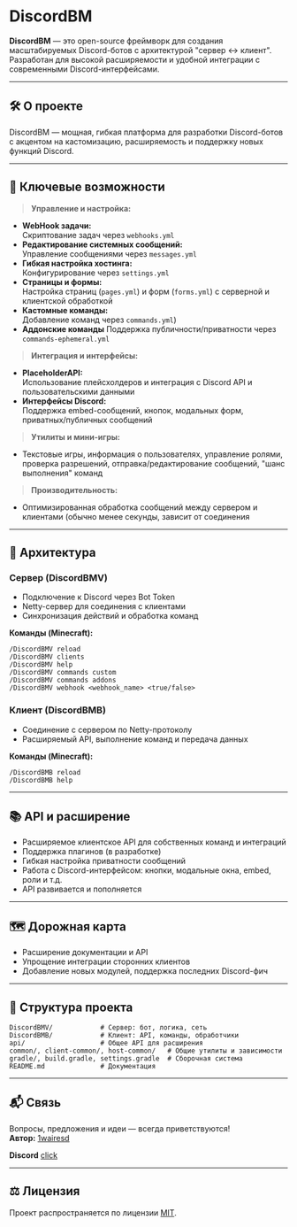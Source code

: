 # DiscordBM

**DiscordBM** — это open-source фреймворк для создания масштабируемых Discord-ботов с архитектурой "сервер ↔ клиент". Разработан для высокой расширяемости и удобной интеграции с современными Discord-интерфейсами.

---

## 🛠️ О проекте

DiscordBM — мощная, гибкая платформа для разработки Discord-ботов с акцентом на кастомизацию, расширяемость и поддержку новых функций Discord.

---

## 🚀 Ключевые возможности

> **Управление и настройка:**
- **WebHook задачи:**  
  Скриптование задач через `webhooks.yml`
- **Редактирование системных сообщений:**  
  Управление сообщениями через `messages.yml`
- **Гибкая настройка хостинга:**  
  Конфигурирование через `settings.yml`
- **Страницы и формы:**  
  Настройка страниц (`pages.yml`) и форм (`forms.yml`) с серверной и клиентской обработкой
- **Кастомные команды:**  
  Добавление команд через `commands.yml`)
- **Аддонские команды**
  Поддержка публичности/приватности через `commands-ephemeral.yml`

> **Интеграция и интерфейсы:**
- **PlaceholderAPI:**  
  Использование плейсхолдеров и интеграция с Discord API и пользовательскими данными
- **Интерфейсы Discord:**  
  Поддержка embed-сообщений, кнопок, модальных форм, приватных/публичных сообщений

> **Утилиты и мини-игры:**
- Текстовые игры, информация о пользователях, управление ролями, проверка разрешений, отправка/редактирование сообщений, "шанс выполнения" команд

> **Производительность:**
- Оптимизированная обработка сообщений между сервером и клиентами (обычно менее секунды, зависит от соединения

---

## 🧩 Архитектура

### Сервер (**DiscordBMV**)
- Подключение к Discord через Bot Token
- Netty-сервер для соединения с клиентами
- Синхронизация действий и обработка команд

**Команды (Minecraft):**
```
/DiscordBMV reload
/DiscordBMV clients
/DiscordBMV help
/DiscordBMV commands custom
/DiscordBMV commands addons
/DiscordBMV webhook <webhook_name> <true/false>
```

### Клиент (**DiscordBMB**)
- Соединение с сервером по Netty-протоколу
- Расширяемый API, выполнение команд и передача данных

**Команды (Minecraft):**
```
/DiscordBMB reload
/DiscordBMB help
```

---

## 📚 API и расширение

- Расширяемое клиентское API для собственных команд и интеграций
- Поддержка плагинов (в разработке)
- Гибкая настройка приватности сообщений
- Работа с Discord-интерфейсом: кнопки, модальные окна, embed, роли и т.д.
- API развивается и пополняется

---

## 🗺️ Дорожная карта

- Расширение документации и API
- Упрощение интеграции сторонних клиентов
- Добавление новых модулей, поддержка последних Discord-фич

---

## 📁 Структура проекта

```
DiscordBMV/            # Сервер: бот, логика, сеть
DiscordBMB/            # Клиент: API, команды, обработчики
api/                   # Общее API для расширения
common/, client-common/, host-common/   # Общие утилиты и зависимости
gradle/, build.gradle, settings.gradle  # Сборочная система
README.md              # Документация
```

---
## 📬 Связь

Вопросы, предложения и идеи — всегда приветствуются!  
**Автор:** [1wairesd](https://github.com/1wairesd)

**Discord** [click](https://discord.gg/xBUbXcdc)

---

## ⚖️ Лицензия

Проект распространяется по лицензии [MIT](https://github.com/1wairesd/DiscordBM?tab=MIT-1-ov-file).